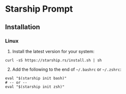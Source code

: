 # Starship Prompt
## Installation
### Linux
1. Install the latest version for your system:
```
curl -sS https://starship.rs/install.sh | sh
```
2. Add the following to the end of `~/.bashrc` or `~/.zshrc`:
```
eval "$(starship init bash)"
# -- or --
eval "$(starship init zsh)"
```
